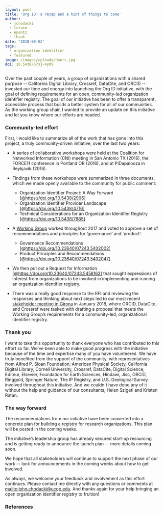 ```yaml
---
layout: post
title: 'Org ID: a recap and a hint of things to come'
author:
  - jchodacki
  - tcruse
  - epentz
  - lhaak
date: '2018-08-02'
tags:
  - organization identifier
  - featured
image: /images/uploads/doors.jpg
doi: 10.5438/67sj-4y05
---
```

Over the past couple of years, a group of organizations with a shared purpose -- California Digital Library, Crossref, DataCite, and ORCID -- invested our time and energy into launching the Org ID initiative, with the goal of defining requirements for an open, community-led organization identifier registry.  The goal of our initiative has been to offer a transparent, accessible process that builds a better system for all of our communities.  As the working group chair, I wanted to provide an update on this initiative and let you know where our efforts are headed. 

### Community-led effort

First, I would like to summarize all of the work that has gone into this project, a truly community-driven initiative, over the last two years:

* A series of collaborative workshops were held at the Coalition for Networked Information (CNI) meeting in San Antonio TX (2016), the FORCE11 conference in Portland OR (2016), and at PIDapalooza in Reykjavik (2016).
* Findings from these workshops were summarized in three documents, which we made openly available to the community for public comment:

  * Organization Identifier Project: A Way Forward \[@https://doi.org/10.5438/2906]
  * Organization Identifier Provider Landscape \[@https://doi.org/10.5438/4716]
  * Technical Considerations for an Organization Identifier Registry \[@https://doi.org/10.5438/7885]

* A [Working Group](https://orcid.org/content/organization-identifier-working-group) worked throughout 2017 and voted to approve a set of recommendations and principles for ‘governance’ and ‘product’:
 
  * Governance Recommendations \[@https://doi.org/10.23640/07243.5402002]
  * Product Principles and Recommendations \[@https://doi.org/10.23640/07243.5402047]

* We then put out a Request for Information \[@https://doi.org/10.23640/07243.5458162] that sought expressions of interest from organizations to be involved in implementing and running an organization identifier registry.
* There was a really good response to the RFI and reviewing the responses and thinking about next steps led to our most recent [stakeholder meeting in Girona](https://orcid.org/content/2018-org-id-meeting) in January 2018, where ORCID, DataCite, and Crossref were tasked with drafting a proposal that meets the Working Group’s requirements for a community-led, organizational identifier registry.

### Thank you

I want to take this opportunity to thank everyone who has contributed to this effort so far. We’ve been able to make good progress with the initiative because of the time and expertise many of you have volunteered. We have truly benefited from the support of the community, with representatives from Alfred P. Sloan Foundation; American Physical Society, California Digital Library, Cornell University, Crossref, DataCite, Digital Science, Editeur, Elsevier, Foundation for Earth Sciences, Hindawi, Jisc, ORCID, Ringgold, Springer Nature, The IP Registry, and U.S. Geological Survey involved throughout this initiative. And we couldn't have done any of it without the help and guidance of our consultants, Helen Szigeti and Kristen Ratan.

### The way forward

The recommendations from our initiative have been converted into a concrete plan for building a registry for research organizations. This plan will be posted in the coming weeks.

The initiative’s leadership group has already secured start-up resourcing and is getting ready to announce the launch plan -- more details coming soon.  

We hope that all stakeholders will continue to support the next phase of our work -- look for announcements in the coming weeks about how to get involved.  

As always, we welcome your feedback and involvement as this effort continues. Please contact me directly with any questions or comments at <mailto:john.chodacki@ucop.edu>. And thanks again for your help bringing an open organization identifier registry to fruition! 

### References
